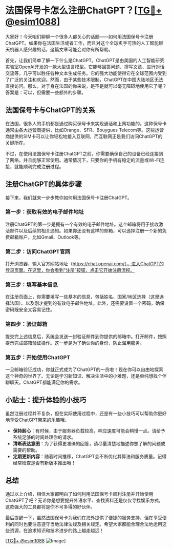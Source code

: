 # 法国保号卡怎么注册ChatGPT？[[TG💪+ @esim1088](https://t.me/s/esim1088)]

大家好！今天咱们聊聊一个很多人都关心的话题——如何用法国保号卡注册ChatGPT。如果你在法国生活或者工作，而且对这个全球炙手可热的人工智能聊天机器人感兴趣的话，这篇文章可能会对你有所帮助。

首先，让我们简单了解一下什么是ChatGPT。ChatGPT是由美国的人工智能研究实验室OpenAI开发的一款大型语言模型。它能够回答问题、撰写文章、进行对话交流等，几乎可以胜任各种文本生成任务。它的强大功能使得它在全球范围内受到了广泛的关注和欢迎。然而，由于某些技术限制，ChatGPT在中国大陆地区无法直接访问。那么，对于身在法国的你来说，是不是就可以毫无障碍地使用它了呢？答案是：可以，但需要一些额外的步骤。

## 法国保号卡与ChatGPT的关系

在法国，很多人的手机都是通过购买保号卡来实现通话和上网功能的。这种保号卡通常由各大运营商提供，比如Orange、SFR、Bouygues Telecom等。这些运营商提供的SIM卡可以让你轻松地接入互联网，而互联网正是我们访问ChatGPT的关键所在。

不过，在使用法国保号卡注册ChatGPT之前，你需要确保自己的设备已经连接到了网络，并且能够正常使用。通常情况下，只要你的手机有稳定的流量或Wi-Fi连接，就能顺利完成注册过程。

## 注册ChatGPT的具体步骤

接下来，我们就来一步步教你如何用法国保号卡注册ChatGPT。

### 第一步：获取有效的电子邮件地址

注册ChatGPT的第一步是拥有一个有效的电子邮件地址。这个邮箱将用于接收激活邮件以及后续的相关通知。如果你还没有这样的邮箱，可以选择注册一个新的免费邮箱账户，比如Gmail、Outlook等。

### 第二步：访问ChatGPT官网

打开浏览器，输入官方网站地址（https://chat.openai.com/），进入ChatGPT的登录页面。在这里，你会看到“注册”按钮，点击它开始注册流程。

### 第三步：填写基本信息

在注册页面上，你需要填写一些基本的信息，包括姓名、国家/地区选择（这里选择法国）、以及刚才提到的有效电子邮件地址。此外，还需要设置一个密码，确保密码既安全又容易记住。

### 第四步：验证邮箱

提交完上述信息后，系统会发送一封验证邮件到你提供的邮箱中。打开邮件，按照提示完成邮箱验证操作。这一步是为了确认你的身份，防止滥用服务。

### 第五步：开始使用ChatGPT

一旦邮箱验证成功，你就正式成为了ChatGPT的一员啦！现在你可以自由地探索这个神奇的世界了。无论是学习新知识、解决生活中的小难题，还是单纯想找个伴聊聊天，ChatGPT都能满足你的需求。

## 小贴士：提升体验的小技巧

虽然注册过程并不复杂，但在实际使用过程中，还是有一些小技巧可以帮助你更好地享受ChatGPT带来的乐趣哦。

- **保持耐心**：有时候，由于服务器负载较高，响应速度可能会稍慢一点。请给予系统足够的时间处理你的请求。
- **清晰表达意图**：为了获得更准确的回答，请尽量清楚地描述你想了解的问题或需要的帮助。
- **定期更新内容**：随着时间推移，ChatGPT会不断优化其算法和服务质量。记得经常检查是否有新版本推出哦！

## 总结

通过以上介绍，相信大家都明白了如何利用法国保号卡顺利注册并开始使用ChatGPT了吧？无论你是想要提升外语水平、查找资料还是仅仅寻找娱乐方式，这款强大的工具都将是你不可多得的好伙伴。

最后提醒一下，虽然法国保号卡为我们在海外提供了便捷的服务支持，但在享受便利的同时也要注意遵守当地法律法规及相关规定。希望大家都能合理合法地运用这些资源，在追求知识和技术进步的路上越走越远！

[[TG💪+ @esim1088](https://t.me/s/esim1088) ![Image](https://i.postimg.cc/4NQfJmqS/Snipaste-2025-05-13-00-14-12.png)]